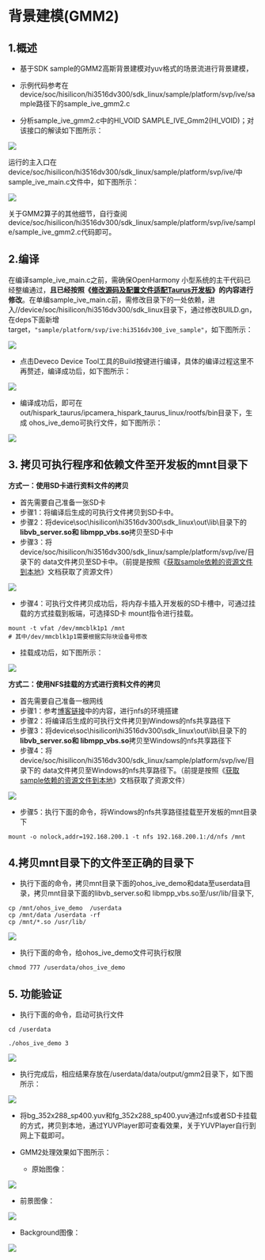 # 背景建模(GMM2)

## 1.概述

* 基于SDK sample的GMM2高斯背景建模对yuv格式的场景流进行背景建模，

* 示例代码参考在device/soc/hisilicon/hi3516dv300/sdk_linux/sample/platform/svp/ive/sample路径下的sample_ive_gmm2.c
* 分析sample_ive_gmm2.c中的HI_VOID SAMPLE_IVE_Gmm2(HI_VOID)；对该接口的解读如下图所示：

![](./figures/hispark_taurus_color_space_convert_sample/010gmm2%E6%8E%A5%E5%8F%A3%E8%A7%A3%E8%AF%BB.png)

运行的主入口在device/soc/hisilicon/hi3516dv300/sdk_linux/sample/platform/svp/ive/中sample_ive_main.c文件中，如下图所示：

![](./figures/hispark_taurus_color_space_convert_sample/011SAMPLE_IVE_GMM2.png)

关于GMM2算子的其他细节，自行查阅device/soc/hisilicon/hi3516dv300/sdk_linux/sample/platform/svp/ive/sample/sample_ive_gmm2.c代码即可。

## 2.编译

在编译sample_ive_main.c之前，需确保OpenHarmony 小型系统的主干代码已经整编通过，**且已经按照《[修改源码及配置文件适配Taurus开发板](2.2.1.%E4%BF%AE%E6%94%B9%E6%BA%90%E7%A0%81%E5%8F%8A%E9%85%8D%E7%BD%AE%E6%96%87%E4%BB%B6%E9%80%82%E9%85%8DTaurus%E5%BC%80%E5%8F%91%E6%9D%BF.md)》的内容进行修改**。在单编sample_ive_main.c前，需修改目录下的一处依赖，进入//device/soc/hisilicon/hi3516dv300/sdk_linux目录下，通过修改BUILD.gn，在deps下面新增target，``"sample/platform/svp/ive:hi3516dv300_ive_sample"``，如下图所示：

![](./figures/hispark_taurus_color_space_convert_sample/067%E4%BF%AE%E6%94%B9buildgn.png)

* 点击Deveco Device Tool工具的Build按键进行编译，具体的编译过程这里不再赘述，编译成功后，如下图所示：

![](./figures/hispark_taurus_helloworld_sample/0002-build%20success.png)

* 编译成功后，即可在out/hispark_taurus/ipcamera_hispark_taurus_linux/rootfs/bin目录下，生成 ohos_ive_demo可执行文件，如下图所示：

![](./figures/hispark_taurus_color_space_convert_sample/069%E5%BE%97%E5%88%B0%E5%8F%AF%E6%89%A7%E8%A1%8C%E6%96%87%E4%BB%B6.png)

## 3. 拷贝可执行程序和依赖文件至开发板的mnt目录下

**方式一：使用SD卡进行资料文件的拷贝**

* 首先需要自己准备一张SD卡
* 步骤1：将编译后生成的可执行文件拷贝到SD卡中。
* 步骤2：将device\soc\hisilicon\hi3516dv300\sdk_linux\out\lib\目录下的**libvb_server.so和 libmpp_vbs.so**拷贝至SD卡中
* 步骤3：将device/soc/hisilicon/hi3516dv300/sdk_linux/sample/platform/svp/ive/目录下的 data文件拷贝至SD卡中。（前提是按照《[获取sample依赖的资源文件到本地](6.2.%E8%8E%B7%E5%8F%96sample%E4%BE%9D%E8%B5%96%E7%9A%84%E8%B5%84%E6%BA%90%E6%96%87%E4%BB%B6%E5%88%B0%E6%9C%AC%E5%9C%B0.md)》文档获取了资源文件）

![](./figures/hispark_taurus_color_space_convert_sample/071%E5%B0%86ive%E4%BE%9D%E8%B5%96%E7%9A%84%E6%96%87%E4%BB%B6%E6%8B%B7%E8%B4%9D%E8%87%B3SD%E5%8D%A1%E4%B8%AD.png)

* 步骤4：可执行文件拷贝成功后，将内存卡插入开发板的SD卡槽中，可通过挂载的方式挂载到板端，可选择SD卡 mount指令进行挂载。

```shell
mount -t vfat /dev/mmcblk1p1 /mnt
# 其中/dev/mmcblk1p1需要根据实际块设备号修改
```

* 挂载成功后，如下图所示：

![](./figures/hispark_taurus_color_space_convert_sample/072%E6%8C%82%E8%BD%BDSD%E5%8D%A1%E8%87%B3%E5%BC%80%E5%8F%91%E6%9D%BFmnt%E7%9B%AE%E5%BD%95%E4%B8%8B.png)

**方式二：使用NFS挂载的方式进行资料文件的拷贝**

* 首先需要自己准备一根网线
* 步骤1：参考[博客链接](https://blog.csdn.net/Wu_GuiMing/article/details/115872995?spm=1001.2014.3001.5501)中的内容，进行nfs的环境搭建
* 步骤2：将编译后生成的可执行文件拷贝到Windows的nfs共享路径下
* 步骤3：将device\soc\hisilicon\hi3516dv300\sdk_linux\out\lib\目录下的**libvb_server.so和 libmpp_vbs.so**拷贝至Windows的nfs共享路径下
* 步骤4：将device/soc/hisilicon/hi3516dv300/sdk_linux/sample/platform/svp/ive/目录下的 data文件拷贝至Windows的nfs共享路径下。（前提是按照《[获取sample依赖的资源文件到本地](6.2.%E8%8E%B7%E5%8F%96sample%E4%BE%9D%E8%B5%96%E7%9A%84%E8%B5%84%E6%BA%90%E6%96%87%E4%BB%B6%E5%88%B0%E6%9C%AC%E5%9C%B0.md)》文档获取了资源文件）

![](./figures/hispark_taurus_color_space_convert_sample/070%E5%B0%86ive%E4%BE%9D%E8%B5%96%E7%9A%84%E6%96%87%E4%BB%B6%E6%8B%B7%E8%B4%9D%E8%87%B3nfs.png)

* 步骤5：执行下面的命令，将Windows的nfs共享路径挂载至开发板的mnt目录下

```
mount -o nolock,addr=192.168.200.1 -t nfs 192.168.200.1:/d/nfs /mnt
```

## 4.拷贝mnt目录下的文件至正确的目录下

* 执行下面的命令，拷贝mnt目录下面的ohos_ive_demo和data至userdata目录，拷贝mnt目录下面的libvb_server.so和 libmpp_vbs.so至/usr/lib/目录下,

```
cp /mnt/ohos_ive_demo  /userdata
cp /mnt/data /userdata -rf
cp /mnt/*.so /usr/lib/
```

![](./figures/hispark_taurus_color_space_convert_sample/073%E6%8B%B7%E8%B4%9Dmnt%E4%B8%AD%E7%9A%84%E8%B5%84%E6%BA%90%E6%96%87%E4%BB%B6%E8%87%B3userdata%E7%9B%AE%E5%BD%95.png)

* 执行下面的命令，给ohos_ive_demo文件可执行权限

```
chmod 777 /userdata/ohos_ive_demo
```

## 5. 功能验证

* 执行下面的命令，启动可执行文件

```
cd /userdata

./ohos_ive_demo 3
```

![](./figures/hispark_taurus_color_space_convert_sample/076%E6%89%A7%E8%A1%8CGMM2%E7%A8%8B%E5%BA%8F.png)

* 执行完成后，相应结果存放在/userdata/data/output/gmm2目录下，如下图所示：

![](./figures/hispark_taurus_color_space_convert_sample/018%E5%BE%97%E5%88%B0yuv%E6%96%87%E4%BB%B6.png)

* 将bg_352x288_sp400.yuv和fg_352x288_sp400.yuv通过nfs或者SD卡挂载的方式，拷贝到本地，通过YUVPlayer即可查看效果，关于YUVPlayer自行到网上下载即可。

* GMM2处理效果如下图所示：
  * 原始图像：

![](./figures/hispark_taurus_color_space_convert_sample/019%E5%8E%9F%E5%A7%8B%E5%9B%BE%E5%83%8F.png)

* 前景图像：

![](./figures/hispark_taurus_color_space_convert_sample/020%E5%89%8D%E6%99%AF%E5%9B%BE%E5%83%8F.png)

* Background图像：

![](./figures/hispark_taurus_color_space_convert_sample/021background%E5%9B%BE%E5%83%8F.png)

